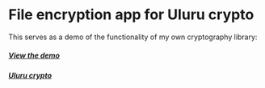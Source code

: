 # File encryption app for Uluru crypto
This serves as a demo of the functionality of my own cryptography library:   
##### [View the demo](https://franatrtur.github.io/file-encryption)
##### [Uluru crypto](https://github.com/franatrtur/ulurujs)